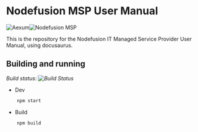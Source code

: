 # Nodefusion MSP User Manual

![Aexum](static/img/aexum-logo-heading-light.svg#gh-light-mode-only)![Nodefusion MSP](static/img/aexum-logo-heading-dark.svg#gh-dark-mode-only)

This is the repository for the Nodefusion IT Managed Service Provider User Manual, using docusaurus.

## Building and running

*Build status: ![Build Status](https://github.com/Nodefusion/NodefusionMSP.Manual/actions/workflows/deploy.yml/badge.svg)*

- Dev

```bash
    npm start
```

- Build

```bash
    npm build
```
